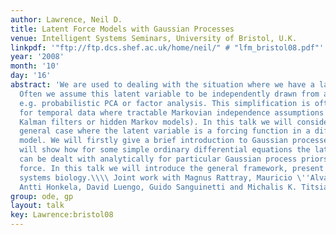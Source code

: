 ```yaml
---
author: Lawrence, Neil D.
title: Latent Force Models with Gaussian Processes
venue: Intelligent Systems Seminars, University of Bristol, U.K.
linkpdf: '"ftp://ftp.dcs.shef.ac.uk/home/neil/" # "lfm_bristol08.pdf"'
year: '2008'
month: '10'
day: '16'
abstract: 'We are used to dealing with the situation where we have a latent variable.
  Often we assume this latent variable to be independently drawn from a distribution,
  e.g. probabilistic PCA or factor analysis. This simplification is often extended
  for temporal data where tractable Markovian independence assumptions are used (e.g.
  Kalman filters or hidden Markov models). In this talk we will consider the more
  general case where the latent variable is a forcing function in a differential equation
  model. We will firstly give a brief introduction to Gaussian processes, then we
  will show how for some simple ordinary differential equations the latent variable
  can be dealt with analytically for particular Gaussian process priors over the latent
  force. In this talk we will introduce the general framework, present results in
  systems biology.\\\\ Joint work with Magnus Rattray, Mauricio \''Alvarez, Pei Gao,
  Antti Honkela, David Luengo, Guido Sanguinetti and Michalis K. Titsias. '
group: ode, gp
layout: talk
key: Lawrence:bristol08
---
```

